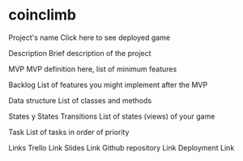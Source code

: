 # coinclimb

Project's name
Click here to see deployed game

Description
Brief description of the project

MVP
MVP definition here, list of minimum features

Backlog
List of features you might implement after the MVP

Data structure
List of classes and methods

States y States Transitions
List of states (views) of your game

Task
List of tasks in order of priority

Links
Trello Link
Slides Link
Github repository Link
Deployment Link